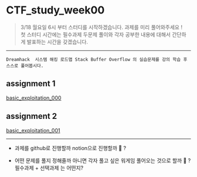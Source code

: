 # CTF_study_week00

> 3/18 월요일 6시 부터 스터디를 시작하겠습니다. 과제를 미리 풀어와주세요 ! <br>
>첫 스터디 시간에는 필수과제 두문제 풀이와 각자 공부한 내용에 대해서 간단하게 발표하는 시간을 갖겠습니다.

---

`Dreamhack  시스템 해킹 로드맵 Stack Buffer Overflow 의 실습문제를 강의 학습 후 스스로 풀어봅시다.`

## assignment 1
[basic_exploitation_000](https://dreamhack.io/wargame/challenges/2)

## assignment 2
[basic_exploitation_001](https://dreamhack.io/wargame/challenges/3)

---
- 과제를 github로 진행할까 notion으로 진행할까 🤔 ?

- 어떤 문제를 풀지 정해줄까 아니면 각자 풀고 싶은 워게임 풀어오는 것으로 할까 🤔 ?
필수과제 + 선택과제 는 어떤지?
